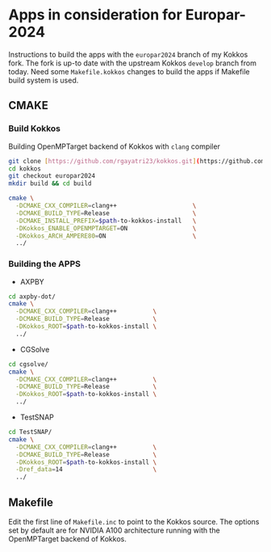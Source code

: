 # Apps in consideration for Europar-2024

Instructions to build the apps with the `europar2024` branch of my Kokkos fork. The fork is up-to date with the upstream Kokkos `develop` branch from today.
Need some `Makefile.kokkos` changes to build the apps if Makefile build system is used.

## CMAKE

### Build Kokkos
Building OpenMPTarget backend of Kokkos with `clang` compiler
```bash
git clone [https://github.com/rgayatri23/kokkos.git](https://github.com/rgayatri23/kokkos.git)
cd kokkos
git checkout europar2024
mkdir build && cd build

cmake \
  -DCMAKE_CXX_COMPILER=clang++                     \
  -DCMAKE_BUILD_TYPE=Release                       \
  -DCMAKE_INSTALL_PREFIX=$path-to-kokkos-install   \
  -DKokkos_ENABLE_OPENMPTARGET=ON                  \
  -DKokkos_ARCH_AMPERE80=ON                        \
  ../
```

### Building the APPS

* AXPBY
```bash
cd axpby-dot/
cmake \
  -DCMAKE_CXX_COMPILER=clang++          \
  -DCMAKE_BUILD_TYPE=Release            \
  -DKokkos_ROOT=$path-to-kokkos-install \
  ../
```

* CGSolve
```bash
cd cgsolve/
cmake \
  -DCMAKE_CXX_COMPILER=clang++          \
  -DCMAKE_BUILD_TYPE=Release            \
  -DKokkos_ROOT=$path-to-kokkos-install \
  ../
```

* TestSNAP
```bash
cd TestSNAP/
cmake \
  -DCMAKE_CXX_COMPILER=clang++          \
  -DCMAKE_BUILD_TYPE=Release            \
  -DKokkos_ROOT=$path-to-kokkos-install \
  -Dref_data=14                         \
  ../
```

## Makefile

Edit the first line of `Makefile.inc` to point to the Kokkos source. 
The options set by default are for NVIDIA A100 architecture running with the OpenMPTarget backend of Kokkos.

```
